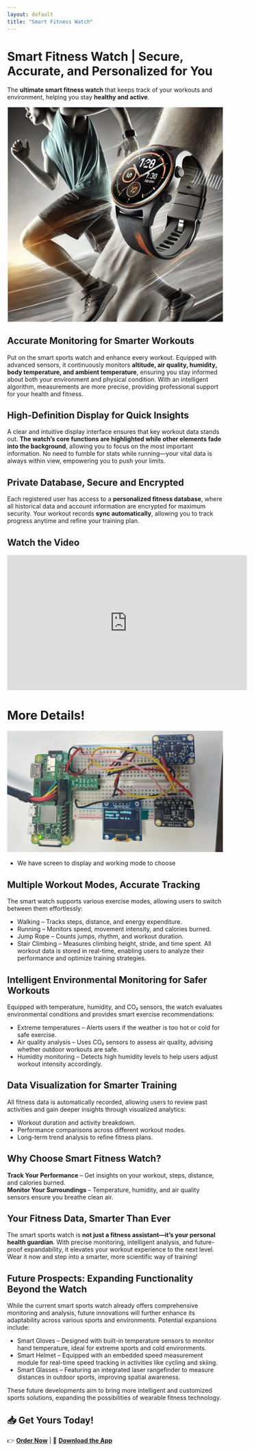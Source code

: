 ```yaml
---
layout: default
title: "Smart Fitness Watch"
---
```


<link rel="stylesheet" href="style.css">

# Smart Fitness Watch | Secure, Accurate, and Personalized for You
The **ultimate smart fitness watch** that keeps track of your workouts and environment, helping you stay **healthy and active**.

![Smartwatch Display](images/smartwatch_display.jpg)

## Accurate Monitoring for Smarter Workouts
Put on the smart sports watch and enhance every workout. Equipped with advanced sensors, it continuously monitors **altitude, air quality, humidity, body temperature, and ambient temperature**, ensuring you stay informed about both your environment and physical condition. With an intelligent algorithm, measurements are more precise, providing professional support for your health and fitness.

## High-Definition Display for Quick Insights
A clear and intuitive display interface ensures that key workout data stands out. **The watch’s core functions are highlighted while other elements fade into the background**, allowing you to focus on the most important information. No need to fumble for stats while running—your vital data is always within view, empowering you to push your limits.

## Private Database, Secure and Encrypted
Each registered user has access to a **personalized fitness database**, where all historical data and account information are encrypted for maximum security. Your workout records **sync automatically**, allowing you to track progress anytime and refine your training plan.

## Watch the Video
<iframe width="560" height="315" src="https://www.youtube.com/test" frameborder="0" allowfullscreen></iframe>

# More Details!

![Smartwatch Display](images/raspi.jpg)
- We have screen to display and working mode to choose

## Multiple Workout Modes, Accurate Tracking
The smart watch supports various exercise modes, allowing users to switch between them effortlessly:

- Walking – Tracks steps, distance, and energy expenditure.
- Running – Monitors speed, movement intensity, and calories burned.
- Jump Rope – Counts jumps, rhythm, and workout duration.
- Stair Climbing – Measures climbing height, stride, and time spent.
All workout data is stored in real-time, enabling users to analyze their performance and optimize training strategies.

## Intelligent Environmental Monitoring for Safer Workouts
Equipped with temperature, humidity, and CO₂ sensors, the watch evaluates environmental conditions and provides smart exercise recommendations:

- Extreme temperatures – Alerts users if the weather is too hot or cold for safe exercise.
- Air quality analysis – Uses CO₂ sensors to assess air quality, advising whether outdoor workouts are safe.
- Humidity monitoring – Detects high humidity levels to help users adjust workout intensity accordingly.

## Data Visualization for Smarter Training
All fitness data is automatically recorded, allowing users to review past activities and gain deeper insights through visualized analytics:

- Workout duration and activity breakdown.
- Performance comparisons across different workout modes.
- Long-term trend analysis to refine fitness plans.

## Why Choose Smart Fitness Watch?
**Track Your Performance** – Get insights on your workout, steps, distance, and calories burned.  
**Monitor Your Surroundings** – Temperature, humidity, and air quality sensors ensure you breathe clean air.  

## Your Fitness Data, Smarter Than Ever
The smart sports watch is **not just a fitness assistant—it’s your personal health guardian**. With precise monitoring, intelligent analysis, and future-proof expandability, it elevates your workout experience to the next level. Wear it now and step into a smarter, more scientific way of training!

## Future Prospects: Expanding Functionality Beyond the Watch
While the current smart sports watch already offers comprehensive monitoring and analysis, future innovations will further enhance its adaptability across various sports and environments. Potential expansions include:

- Smart Gloves – Designed with built-in temperature sensors to monitor hand temperature, ideal for extreme sports and cold environments.
- Smart Helmet – Equipped with an embedded speed measurement module for real-time speed tracking in activities like cycling and skiing.
- Smart Glasses – Featuring an integrated laser rangefinder to measure distances in outdoor sports, improving spatial awareness.

These future developments aim to bring more intelligent and customized sports solutions, expanding the possibilities of wearable fitness technology.

## 📥 Get Yours Today!
👉 **[Order Now](#)** | 📱 **[Download the App](#)**  
